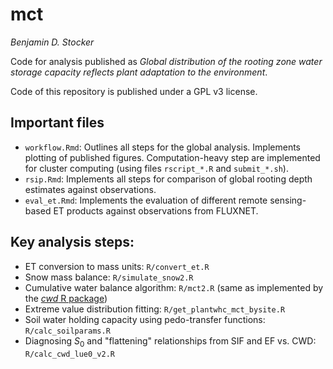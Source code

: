 # mct

*Benjamin D. Stocker*

Code for analysis published as *Global distribution of the rooting zone water storage capacity reflects plant adaptation to the environment*.

Code of this repository is published under a GPL v3 license.

## Important files

- `workflow.Rmd`: Outlines all steps for the global analysis. Implements plotting of published figures. Computation-heavy step are implemented for cluster computing (using files `rscript_*.R` and `submit_*.sh`).
- `rsip.Rmd`: Implements all steps for comparison of global rooting depth estimates against observations.
- `eval_et.Rmd`: Implements the evaluation of different remote sensing-based ET products against observations from FLUXNET.

## Key analysis steps:

- ET conversion to mass units: `R/convert_et.R`
- Snow mass balance: `R/simulate_snow2.R`
- Cumulative water balance algorithm: `R/mct2.R` (same as implemented by the [*cwd* R package](https://zenodo.org/record/5359053#.YUWKMJ4zY8M))
- Extreme value distribution fitting: `R/get_plantwhc_mct_bysite.R`
- Soil water holding capacity using pedo-transfer functions: `R/calc_soilparams.R`
- Diagnosing $S_0$ and "flattening" relationships from SIF and EF vs. CWD: `R/calc_cwd_lue0_v2.R` 